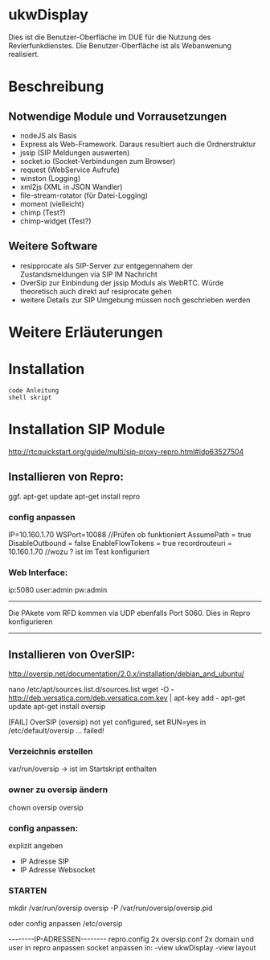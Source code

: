 # ukwDisplay
Dies ist die Benutzer-Oberfläche im DUE für die Nutzung des Revierfunkdienstes. Die Benutzer-Oberfläche ist als Webanwenung realisiert.

# Beschreibung
## Notwendige Module und Vorrausetzungen
- nodeJS als Basis
- Express als Web-Framework. Daraus resultiert auch die Ordnerstruktur
- jssip (SIP Meldungen auswerten)
- socket.io (Socket-Verbindungen zum Browser)
- request (WebService Aufrufe)
- winston (Logging)
- xml2js (XML in JSON Wandler)
- file-stream-rotator (für Datei-Logging)
- moment (vielleicht)
- chimp (Test?)
- chimp-widget (Test?)

## Weitere Software
- resipprocate als SIP-Server zur entgegennahem der Zustandsmeldungen via SIP IM Nachricht
- OverSip zur Einbindung der jssip Moduls als WebRTC. Würde theoretisch auch direkt auf resiprocate gehen
- weitere Details zur SIP Umgebung müssen noch geschrieben werden

# Weitere Erläuterungen

# Installation
    code Anleitung
    shell skript

# Installation SIP Module
http://rtcquickstart.org/guide/multi/sip-proxy-repro.html#idp63527504

## Installieren von Repro:
ggf. apt-get update
apt-get install repro

### config anpassen
IP=10.160.1.70
WSPort=10088  //Prüfen ob funktioniert
AssumePath = true
DisableOutbound = false
EnableFlowTokens = true
recordrouteuri = 10.160.1.70 //wozu ? ist im Test konfiguriert

### Web Interface:
ip:5080
user:admin
pw:admin


--------
Die PAkete vom RFD kommen via UDP ebenfalls Port 5060. Dies in Repro konfigurieren

--------

## Installieren von OverSIP:
http://oversip.net/documentation/2.0.x/installation/debian_and_ubuntu/

nano /etc/apt/sources.list.d/sources.list
wget -O - http://deb.versatica.com/deb.versatica.com.key | apt-key add -
apt-get update
apt-get install oversip

[FAIL] OverSIP (oversip) not yet configured, set RUN=yes in /etc/default/oversip ... failed!

### Verzeichnis erstellen
var/run/oversip    -> ist im Startskript enthalten

### owner zu oversip ändern
chown oversip oversip

### config anpassen:
explizit angeben
- IP Adresse SIP
- IP Adresse Websocket 

### STARTEN
mkdir /var/run/oversip
oversip -P /var/run/oversip/oversip.pid

oder config anpassen /etc/oversip

--------IP-ADRESSEN--------
repro.config 2x
oversip.conf 2x
domain und user in repro anpassen
socket anpassen in:
-view ukwDisplay
-view layout